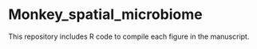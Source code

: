 # Monkey_spatial_microbiome

This repository includes R code to compile each figure in the manuscript.
